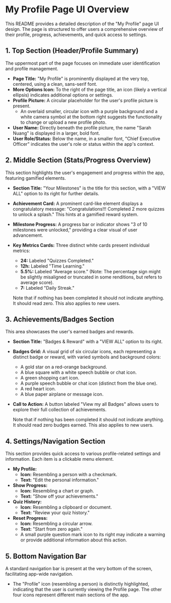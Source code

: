# My Profile Page UI Overview

This README provides a detailed description of the "My Profile" page UI design. The page is structured to offer users a comprehensive overview of their profile, progress, achievements, and quick access to settings.

## 1. Top Section (Header/Profile Summary)

The uppermost part of the page focuses on immediate user identification and profile management.

* **Page Title:** "My Profile" is prominently displayed at the very top, centered, using a clean, sans-serif font.
* **More Options Icon:** To the right of the page title, an icon (likely a vertical ellipsis) indicates additional options or settings.
* **Profile Picture:** A circular placeholder for the user's profile picture is present.
    * An overlaid smaller, circular icon with a purple background and a white camera symbol at the bottom right suggests the functionality to change or upload a new profile photo.
* **User Name:** Directly beneath the profile picture, the name "Sarah Nuang" is displayed in a larger, bold font.
* **User Role/Status:** Below the name, in a smaller font, "Chief Executive Officer" indicates the user's role or status within the app's context.

## 2. Middle Section (Stats/Progress Overview)

This section highlights the user's engagement and progress within the app, featuring gamified elements.

* **Section Title:** "Your Milestones" is the title for this section, with a "VIEW ALL" option to its right for further details.
* **Achievement Card:** A prominent card-like element displays a congratulatory message: "Congratulations!!! Completed 2 more quizzes to unlock a splash." This hints at a gamified reward system.
* **Milestone Progress:** A progress bar or indicator shows "3 of 10 milestones were unlocked," providing a clear visual of user advancement.
* **Key Metrics Cards:** Three distinct white cards present individual metrics:
    * **24:** Labeled "Quizzes Completed."
    * **12h:** Labeled "Time Learning."
    * **5.5%:** Labeled "Average score." (Note: The percentage sign might be slightly misaligned or truncated in some renditions, but refers to average score).
    * **7:** Labeled "Daily Streak."

    Note that if nothing has been completed it should not indicate anything. It should read zero. This also applies to new users.

## 3. Achievements/Badges Section

This area showcases the user's earned badges and rewards.

* **Section Title:** "Badges & Reward" with a "VIEW ALL" option to its right.
* **Badges Grid:** A visual grid of six circular icons, each representing a distinct badge or reward, with varied symbols and background colors:
    * A gold star on a red-orange background.
    * A blue square with a white speech bubble or chat icon.
    * A green shopping cart icon.
    * A purple speech bubble or chat icon (distinct from the blue one).
    * A red heart icon.
    * A blue paper airplane or message icon.
* **Call to Action:** A button labeled "View my all Badges" allows users to explore their full collection of achievements.

    Note that if nothing has been completed it should not indicate anything. It should read zero budges earned. This also applies to new users.


## 4. Settings/Navigation Section

This section provides quick access to various profile-related settings and information. Each item is a clickable menu element.

* **My Profile:**
    * **Icon:** Resembling a person with a checkmark.
    * **Text:** "Edit the personal information."
* **Show Progress:**
    * **Icon:** Resembling a chart or graph.
    * **Text:** "Show off your achievements."
* **Quiz History:**
    * **Icon:** Resembling a clipboard or document.
    * **Text:** "Review your quiz history."
* **Reset Progress:**
    * **Icon:** Resembling a circular arrow.
    * **Text:** "Start from zero again."
    * A small purple question mark icon to its right may indicate a warning or provide additional information about this action.

## 5. Bottom Navigation Bar

A standard navigation bar is present at the very bottom of the screen, facilitating app-wide navigation.

* The "Profile" icon (resembling a person) is distinctly highlighted, indicating that the user is currently viewing the Profile page. The other four icons represent different main sections of the app.